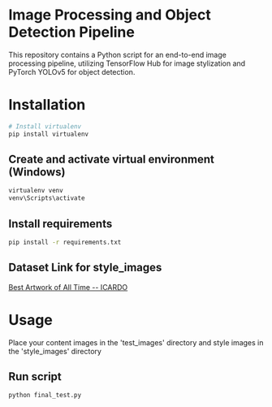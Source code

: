 # Image Processing and Object Detection Pipeline

This repository contains a Python script for an end-to-end image processing pipeline, utilizing TensorFlow Hub for image stylization and PyTorch YOLOv5 for object detection.

# Installation

```bash
# Install virtualenv
pip install virtualenv
```
## Create and activate virtual environment (Windows)

```bash
virtualenv venv
venv\Scripts\activate
```

## Install requirements
```bash
pip install -r requirements.txt
```
## Dataset Link for style_images

[Best Artwork of All Time -- ICARDO](https://www.kaggle.com/datasets/ikarus777/best-artworks-of-all-time)


# Usage

Place your content images in the 'test_images' directory and style images in the 'style_images' directory

## Run script

```bash
python final_test.py
```
